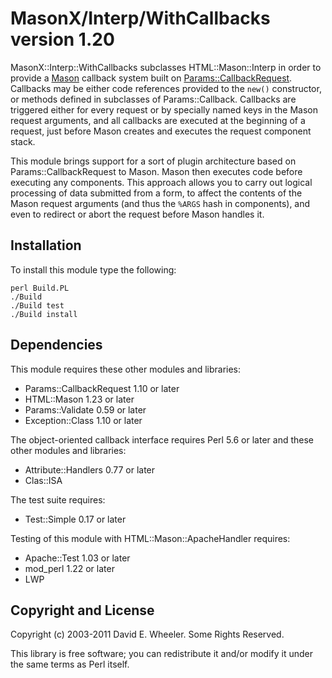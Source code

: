 MasonX/Interp/WithCallbacks version 1.20
========================================

MasonX::Interp::WithCallbacks subclasses HTML::Mason::Interp in order to
provide a [Mason](http://search.cpan.org/dist/HTML-Mason) callback system
built on
[Params::CallbackRequest](http://search.cpan.org/dist/params-callbackrequest/).
Callbacks may be either code references provided to the `new()` constructor,
or methods defined in subclasses of Params::Callback. Callbacks are triggered
either for every request or by specially named keys in the Mason request
arguments, and all callbacks are executed at the beginning of a request, just
before Mason creates and executes the request component stack.

This module brings support for a sort of plugin architecture based on
Params::CallbackRequest to Mason. Mason then executes code before executing
any components. This approach allows you to carry out logical processing of
data submitted from a form, to affect the contents of the Mason request
arguments (and thus the `%ARGS` hash in components), and even to redirect or
abort the request before Mason handles it.

Installation
------------

To install this module type the following:

    perl Build.PL
    ./Build
    ./Build test
    ./Build install

Dependencies
------------

This module requires these other modules and libraries:

* Params::CallbackRequest 1.10 or later
* HTML::Mason 1.23 or later
* Params::Validate 0.59 or later
* Exception::Class 1.10 or later

The object-oriented callback interface requires Perl 5.6 or later and
these other modules and libraries:

* Attribute::Handlers 0.77 or later
* Clas::ISA

The test suite requires:

* Test::Simple 0.17 or later

Testing of this module with HTML::Mason::ApacheHandler requires:

* Apache::Test 1.03 or later
* mod_perl 1.22 or later
* LWP

Copyright and License
---------------------

Copyright (c) 2003-2011 David E. Wheeler. Some Rights Reserved.

This library is free software; you can redistribute it and/or modify it under
the same terms as Perl itself.
